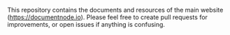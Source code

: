 ﻿This repository contains the documents and resources of the main website (https://documentnode.io). Please feel free to create pull requests for improvements, or open issues if anything is confusing.